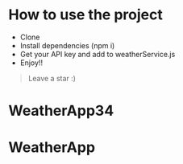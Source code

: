 # How to use the project

- Clone
- Install dependencies (npm i)
- Get your API key and add to weatherService.js
- Enjoy!!

> Leave a star :)
# WeatherApp34
# WeatherApp
